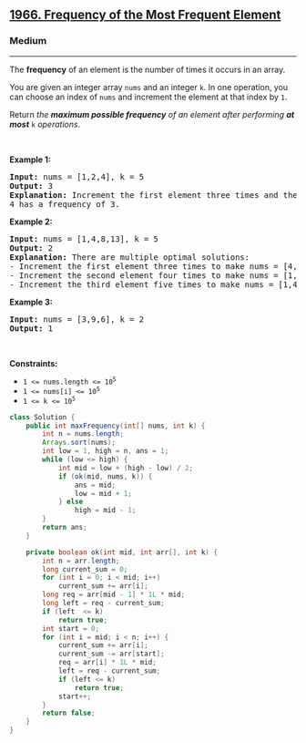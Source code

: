 <h2><a href="https://leetcode.com/problems/frequency-of-the-most-frequent-element">1966. Frequency of the Most Frequent Element</a></h2><h3>Medium</h3><hr><p>The <strong>frequency</strong> of an element is the number of times it occurs in an array.</p>

<p>You are given an integer array <code>nums</code> and an integer <code>k</code>. In one operation, you can choose an index of <code>nums</code> and increment the element at that index by <code>1</code>.</p>

<p>Return <em>the <strong>maximum possible frequency</strong> of an element after performing <strong>at most</strong> </em><code>k</code><em> operations</em>.</p>

<p>&nbsp;</p>
<p><strong class="example">Example 1:</strong></p>

<pre>
<strong>Input:</strong> nums = [1,2,4], k = 5
<strong>Output:</strong> 3<strong>
Explanation:</strong> Increment the first element three times and the second element two times to make nums = [4,4,4].
4 has a frequency of 3.</pre>

<p><strong class="example">Example 2:</strong></p>

<pre>
<strong>Input:</strong> nums = [1,4,8,13], k = 5
<strong>Output:</strong> 2
<strong>Explanation:</strong> There are multiple optimal solutions:
- Increment the first element three times to make nums = [4,4,8,13]. 4 has a frequency of 2.
- Increment the second element four times to make nums = [1,8,8,13]. 8 has a frequency of 2.
- Increment the third element five times to make nums = [1,4,13,13]. 13 has a frequency of 2.
</pre>

<p><strong class="example">Example 3:</strong></p>

<pre>
<strong>Input:</strong> nums = [3,9,6], k = 2
<strong>Output:</strong> 1
</pre>

<p>&nbsp;</p>
<p><strong>Constraints:</strong></p>

<ul>
	<li><code>1 &lt;= nums.length &lt;= 10<sup>5</sup></code></li>
	<li><code>1 &lt;= nums[i] &lt;= 10<sup>5</sup></code></li>
	<li><code>1 &lt;= k &lt;= 10<sup>5</sup></code></li>
</ul>

```java
class Solution {
    public int maxFrequency(int[] nums, int k) {
        int n = nums.length;
        Arrays.sort(nums);
        int low = 1, high = n, ans = 1;
        while (low <= high) {
            int mid = low + (high - low) / 2;
            if (ok(mid, nums, k)) {
                ans = mid;
                low = mid + 1;
            } else
                high = mid - 1;
        }
        return ans;
    }

    private boolean ok(int mid, int arr[], int k) {
        int n = arr.length;
        long current_sum = 0;
        for (int i = 0; i < mid; i++)
            current_sum += arr[i];
        long req = arr[mid - 1] * 1L * mid;
        long left = req - current_sum;
        if (left  <= k)
            return true;
        int start = 0;
        for (int i = mid; i < n; i++) {
            current_sum += arr[i];
            current_sum -= arr[start];
            req = arr[i] * 1L * mid;
            left = req - current_sum;
            if (left <= k)
                return true;
            start++;
        }
        return false;
    }
}
```
